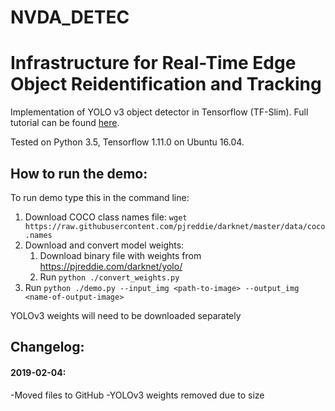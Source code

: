 # NVDA_DETEC
# Infrastructure for Real-Time Edge Object Reidentification and Tracking




Implementation of YOLO v3 object detector in Tensorflow (TF-Slim). Full tutorial can be found [here](https://medium.com/@pawekapica_31302/implementing-yolo-v3-in-tensorflow-tf-slim-c3c55ff59dbe).

Tested on Python 3.5, Tensorflow 1.11.0 on Ubuntu 16.04.

## How to run the demo:
To run demo type this in the command line:

1. Download COCO class names file: `wget https://raw.githubusercontent.com/pjreddie/darknet/master/data/coco.names`
2. Download and convert model weights:    
    1. Download binary file with weights from https://pjreddie.com/darknet/yolo/
    2. Run `python ./convert_weights.py`
3. Run `python ./demo.py --input_img <path-to-image> --output_img <name-of-output-image>`

YOLOv3 weights will need to be downloaded separately




## Changelog:
#### 2019-02-04: 
-Moved files to GitHub
-YOLOv3 weights removed due to size


